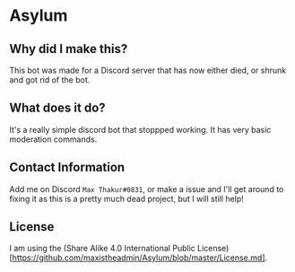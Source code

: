# Asylum
## Why did I make this?
This bot was made for a Discord server that has now either died, or shrunk and got rid of the bot.
## What does it do?
It's a really simple discord bot that stoppped working. It has very basic moderation commands.
## Contact Information
Add me on Discord `Max Thakur#0831`, or make a issue and I'll get around to fixing it as this is a pretty much dead project, but I will still help!
## License
I am using the (Share Alike 4.0 International Public License)[https://github.com/maxistheadmin/Asylum/blob/master/License.md].
